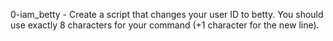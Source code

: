 0-iam_betty - Create a script that changes your user ID to betty. You should use exactly 8 characters for your command (+1 character for the new line).

